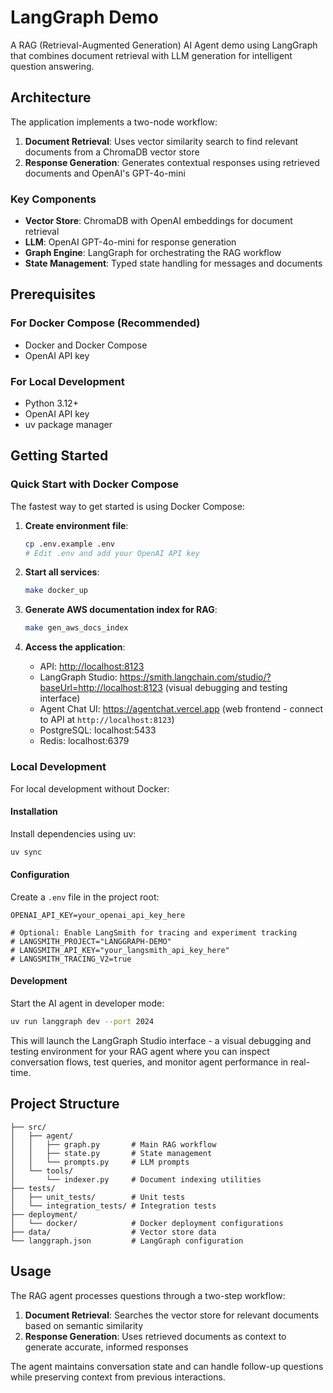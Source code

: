 # LangGraph Demo

A RAG (Retrieval-Augmented Generation) AI Agent demo using LangGraph that combines document retrieval with LLM generation for intelligent question answering.

## Architecture

The application implements a two-node workflow:

1. **Document Retrieval**: Uses vector similarity search to find relevant documents from a ChromaDB vector store
2. **Response Generation**: Generates contextual responses using retrieved documents and OpenAI's GPT-4o-mini

### Key Components

- **Vector Store**: ChromaDB with OpenAI embeddings for document retrieval
- **LLM**: OpenAI GPT-4o-mini for response generation
- **Graph Engine**: LangGraph for orchestrating the RAG workflow
- **State Management**: Typed state handling for messages and documents

## Prerequisites

### For Docker Compose (Recommended)

- Docker and Docker Compose
- OpenAI API key

### For Local Development

- Python 3.12+
- OpenAI API key
- uv package manager

## Getting Started

### Quick Start with Docker Compose

The fastest way to get started is using Docker Compose:

1. **Create environment file**:

   ```bash
   cp .env.example .env
   # Edit .env and add your OpenAI API key
   ```

2. **Start all services**:

   ```bash
   make docker_up
   ```

3. **Generate AWS documentation index for RAG**:

   ```bash
   make gen_aws_docs_index
   ```

4. **Access the application**:
   - API: <http://localhost:8123>
   - LangGraph Studio: <https://smith.langchain.com/studio/?baseUrl=http://localhost:8123> (visual debugging and testing interface)
   - Agent Chat UI: <https://agentchat.vercel.app> (web frontend - connect to API at `http://localhost:8123`)
   - PostgreSQL: localhost:5433
   - Redis: localhost:6379

### Local Development

For local development without Docker:

#### Installation

Install dependencies using uv:

```bash
uv sync
```

#### Configuration

Create a `.env` file in the project root:

```env
OPENAI_API_KEY=your_openai_api_key_here

# Optional: Enable LangSmith for tracing and experiment tracking
# LANGSMITH_PROJECT="LANGGRAPH-DEMO"
# LANGSMITH_API_KEY="your_langsmith_api_key_here"
# LANGSMITH_TRACING_V2=true
```

#### Development

Start the AI agent in developer mode:

```bash
uv run langgraph dev --port 2024
```

This will launch the LangGraph Studio interface - a visual debugging and testing environment for your RAG agent where you can inspect conversation flows, test queries, and monitor agent performance in real-time.

## Project Structure

```text
├── src/
│   ├── agent/
│   │   ├── graph.py       # Main RAG workflow
│   │   ├── state.py       # State management
│   │   └── prompts.py     # LLM prompts
│   └── tools/
│       └── indexer.py     # Document indexing utilities
├── tests/
│   ├── unit_tests/        # Unit tests
│   └── integration_tests/ # Integration tests
├── deployment/
│   └── docker/            # Docker deployment configurations
├── data/                  # Vector store data
└── langgraph.json         # LangGraph configuration
```

## Usage

The RAG agent processes questions through a two-step workflow:

1. **Document Retrieval**: Searches the vector store for relevant documents based on semantic similarity
2. **Response Generation**: Uses retrieved documents as context to generate accurate, informed responses

The agent maintains conversation state and can handle follow-up questions while preserving context from previous interactions.
